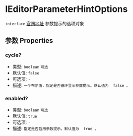 # IEditorParameterHintOptions
`interface` [官网地址](https://microsoft.github.io/monaco-editor/docs.html#interfaces/editor.IEditorParameterHintOptions.html)
参数提示的选项对象

## 参数 Properties

### cycle?
+ 类型: `boolean`  `可选`
+ 默认值: `false`
+ 可选项: `-`
+ 描述: `一个布尔值，指定是否循环显示参数提示。默认值为  false 。 `

### enabled?
+ 类型: `boolean` `可选`
+ 默认值: `true`
+ 可选项: `-`
+ 描述: `指定是否启用参数提示。默认值为  true 。 `
